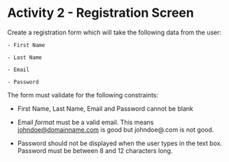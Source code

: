# Activity 2 - Registration Screen

Create a registration form which will take the following data from the user: 
```
- First Name 

- Last Name 

- Email 

- Password 
```

The form must validate for the following constraints: 

- First Name, Last Name, Email and Password cannot be blank 

- Email *format* must be a valid email. This means johndoe@domainname.com is good but johndoe@.com is not good. 

- Password should not be displayed when the user types in the text box. Password must be between 8 and 12 characters long. 

